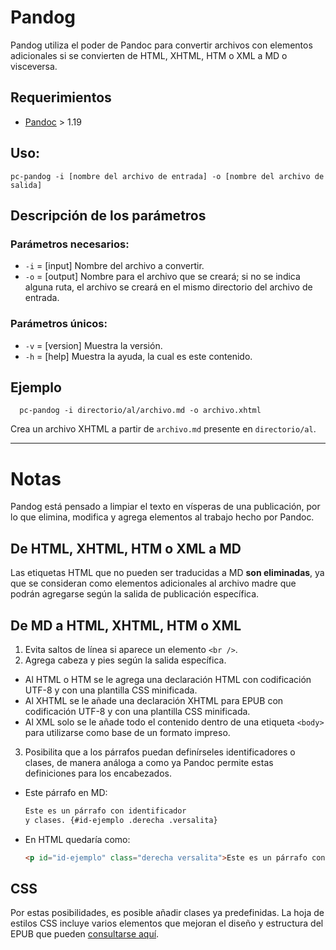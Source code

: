 # Pandog

Pandog utiliza el poder de Pandoc para convertir archivos con elementos adicionales si se convierten de HTML, XHTML, HTM o XML a MD o visceversa.

## Requerimientos

* [Pandoc](http://pandoc.org/) > 1.19

## Uso:

  ```
  pc-pandog -i [nombre del archivo de entrada] -o [nombre del archivo de salida]
  ```

## Descripción de los parámetros

### Parámetros necesarios:

* `-i` = [input] Nombre del archivo a convertir.
* `-o` = [output] Nombre para el archivo que se creará; si no se indica alguna ruta, el archivo se creará en el mismo directorio del archivo de entrada.

### Parámetros únicos:

* `-v` = [version] Muestra la versión.
* `-h` = [help] Muestra la ayuda, la cual es este contenido.

## Ejemplo

```
  pc-pandog -i directorio/al/archivo.md -o archivo.xhtml
```

Crea un archivo XHTML a partir de `archivo.md` presente en `directorio/al`.

------

# Notas

Pandog está pensado a limpiar el texto en vísperas de una publicación, por
lo que elimina, modifica y agrega elementos al trabajo hecho por Pandoc.

## De HTML, XHTML, HTM o XML a MD

Las etiquetas HTML que no pueden ser traducidas a MD **son eliminadas**, 
ya que se consideran como elementos adicionales al archivo madre que podrán
agregarse según la salida de publicación específica.

## De MD a HTML, XHTML, HTM o XML

1. Evita saltos de línea si aparece un elemento `<br />`.
2. Agrega cabeza y pies según la salida específica.
  * Al HTML o HTM se le agrega una declaración HTML con codificación UTF-8 
  y con una plantilla CSS minificada.
  * Al XHTML se le añade una declaración XHTML para EPUB con codificación
  UTF-8 y con una plantilla CSS minificada.
  * Al XML solo se le añade todo el contenido dentro de una etiqueta `<body>`
  para utilizarse como base de un formato impreso.
3. Posibilita que a los párrafos puedan definírseles identificadores o clases, 
de manera análoga a como ya Pandoc permite estas definiciones para los encabezados.
  * Este párrafo en MD:
  
    ```markdown
    Este es un párrafo con identificador 
    y clases. {#id-ejemplo .derecha .versalita}
    ```
    
  * En HTML quedaría como:
  
    ```html
    <p id="id-ejemplo" class="derecha versalita">Este es un párrafo con identificador y clases.</p>
    ```

## CSS

Por estas posibilidades, es posible añadir clases ya predefinidas. La hoja de 
estilos CSS incluye varios elementos que mejoran el diseño y estructura 
del EPUB que pueden [consultarse aquí](https://github.com/NikaZhenya/pecas/tree/master/epub/others/css).
